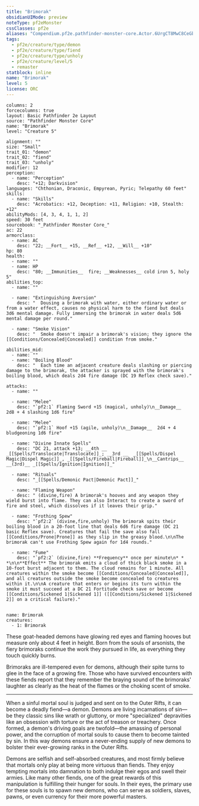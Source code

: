 ```yaml
---
title: "Brimorak"
obsidianUIMode: preview
noteType: pf2eMonster
cssClasses: pf2e
aliases: "Compendium.pf2e.pathfinder-monster-core.Actor.6UrgCT8MwC8CeGbu" 
tags:
  - pf2e/creature/type/demon
  - pf2e/creature/type/fiend
  - pf2e/creature/type/unholy
  - pf2e/creature/level/5
  - remaster
statblock: inline
name: "Brimorak"
level: 5
license: ORC
---
```


```statblock
columns: 2
forcecolumns: true
layout: Basic Pathfinder 2e Layout
source: "Pathfinder Monster Core"
name: "Brimorak"
level: "Creature 5"

alignment: ""
size: "Small"
trait_01: "demon"
trait_02: "fiend"
trait_03: "unholy"
modifier: 12
perception:
  - name: "Perception"
    desc: "+12; Darkvision"
languages: "Chthonian, Draconic, Empyrean, Pyric; Telepathy 60 feet"
skills:
  - name: "Skills"
    desc: "Acrobatics: +12, Deception: +11, Religion: +10, Stealth: +12"
abilityMods: [4, 3, 4, 1, 1, 2]
speed: 30 feet
sourcebook: "_Pathfinder Monster Core_"
ac: 22
armorclass:
  - name: AC
    desc: "22; __Fort__ +15, __Ref__ +12, __Will__ +10"
hp: 80
health:
  - name: ""
  - name: HP
    desc: "80; __Immunities__  fire; __Weaknesses__ cold iron 5, holy 5"
abilities_top:
  - name: ""

  - name: "Extinguishing Aversion"
    desc: "  Dousing a brimorak with water, either ordinary water or from a water effect, causes no physical harm to the fiend but deals 3d6 mental damage. Fully immersing the brimorak in water deals 5d6 mental damage per round."

  - name: "Smoke Vision"
    desc: "  Smoke doesn't impair a brimorak's vision; they ignore the [[Conditions/Concealed|Concealed]] condition from smoke."

abilities_mid:
  - name: ""
  - name: "Boiling Blood"
    desc: "  Each time an adjacent creature deals slashing or piercing damage to the brimorak, the attacker is sprayed with the brimorak's boiling blood, which deals 2d4 fire damage (DC 19 Reflex check save)."

attacks:
  - name: ""

  - name: "Melee"
    desc: "`pf2:1` Flaming Sword +15 (magical, unholy)\n__Damage__  2d8 + 4 slashing 1d6 fire"

  - name: "Melee"
    desc: "`pf2:1` Hoof +15 (agile, unholy)\n__Damage__  2d4 + 4 bludgeoning 1d6 fire"

  - name: "Divine Innate Spells"
    desc: "DC 21, attack +13; __4th __  _[[Spells/Translocate|Translocate]]_; __3rd __  _[[Spells/Dispel Magic|Dispel Magic]]_, _[[Spells/Fireball|Fireball]]_\n__Cantrips__  __(3rd)__ _[[Spells/Ignition|Ignition]]_"

  - name: "Rituals"
    desc: "_[[Spells/Demonic Pact|Demonic Pact]]_"

  - name: "Flaming Weapon"
    desc: " (divine,fire) A brimorak's hooves and any weapon they wield burst into flame. They can also Interact to create a sword of fire and steel, which dissolves if it leaves their grip."

  - name: "Frothing Spew"
    desc: "`pf2:2` (divine,fire,unholy) The brimorak spits their boiling blood in a 20-foot line that deals 6d6 fire damage (DC 21 basic Reflex save). Creatures that fail the save also fall [[Conditions/Prone|Prone]] as they slip in the greasy blood.\n\nThe brimorak can't use Frothing Spew again for 1d4 rounds."

  - name: "Fume"
    desc: "`pf2:2` (divine,fire) **Frequency** once per minute\n* * *\n\n**Effect** The brimorak emits a cloud of thick black smoke in a 10-foot burst adjacent to them. The cloud remains for 1 minute. All creatures within the smoke become [[Conditions/Concealed|Concealed]], and all creatures outside the smoke become concealed to creatures within it.\n\nA creature that enters or begins its turn within the smoke it must succeed at a DC 21 Fortitude check save or become [[Conditions/Sickened 1|Sickened 1]] ([[Conditions/Sickened 1|Sickened 2]] on a critical failure)."
 
```

```encounter-table
name: Brimorak
creatures:
  - 1: Brimorak
```



These goat-headed demons have glowing red eyes and flaming hooves but measure only about 4 feet in height. Born from the souls of arsonists, the fiery brimoraks continue the work they pursued in life, as everything they touch quickly burns.

Brimoraks are ill-tempered even for demons, although their spite turns to glee in the face of a growing fire. Those who have survived encounters with these fiends report that they remember the braying sound of the brimoraks' laughter as clearly as the heat of the flames or the choking scent of smoke.

* * *

When a sinful mortal soul is judged and sent on to the Outer Rifts, it can become a deadly fiend—a demon. Demons are living incarnations of sin—be they classic sins like wrath or gluttony, or more "specialized" depravities like an obsession with torture or the act of treason or treachery. Once formed, a demon's driving goals are twofold—the amassing of personal power, and the corruption of mortal souls to cause them to become tainted by sin. In this way demons ensure a never-ending supply of new demons to bolster their ever-growing ranks in the Outer Rifts.

Demons are selfish and self-absorbed creatures, and most firmly believe that mortals only play at being more virtuous than fiends. They enjoy tempting mortals into damnation to both indulge their egos and swell their armies. Like many other fiends, one of the great rewards of this manipulation is fulfilling their hunger for souls. In their eyes, the primary use for these souls is to spawn new demons, who can serve as soldiers, slaves, pawns, or even currency for their more powerful masters.
